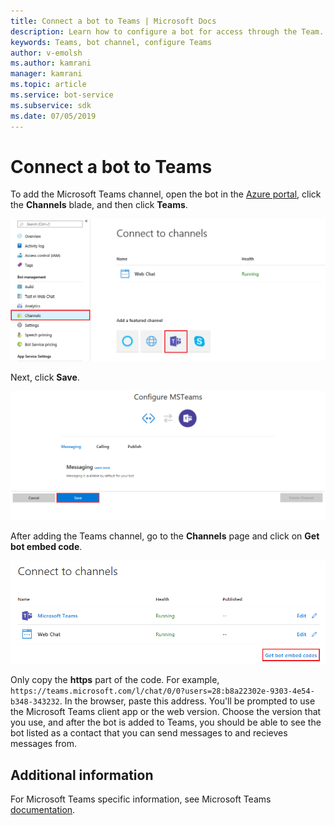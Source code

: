 ```yaml
---
title: Connect a bot to Teams | Microsoft Docs
description: Learn how to configure a bot for access through the Team.
keywords: Teams, bot channel, configure Teams
author: v-emolsh
ms.author: kamrani
manager: kamrani
ms.topic: article
ms.service: bot-service
ms.subservice: sdk
ms.date: 07/05/2019
---
```

# Connect a bot to Teams

To add the Microsoft Teams channel, open the bot in the [Azure portal](https://portal.azure.com), click the **Channels** blade, and then 
click **Teams**.

![Add Teams channel](media/teams/connect-teams-channel.png)

Next, click **Save**.

![Save Teams channel](media/teams/save-teams-channel.png)

After adding the Teams channel, go to the **Channels** page and click on **Get bot embed code**.

![Get embed code](media/teams/get-embed-code.png)

Only copy the **https** part of the code. For example, `https://teams.microsoft.com/l/chat/0/0?users=28:b8a22302e-9303-4e54-b348-343232`. In the browser, paste this address. You'll be prompted to use the Microsoft Teams client app or the web version. Choose the version that you use, and after the bot is added to Teams, you should be able to see the bot listed as a contact that you can send messages to and recieves messages from. 

## Additional information
For Microsoft Teams specific information, see Microsoft Teams [documentation](https://docs.microsoft.com/en-us/microsoftteams/platform/overview). 
